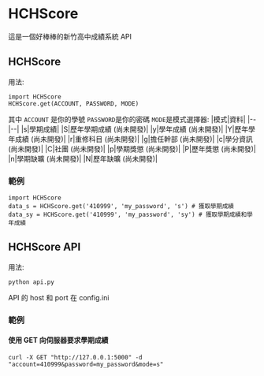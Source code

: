 # HCHScore
這是一個好棒棒的新竹高中成績系統 API

## HCHScore
用法:

    import HCHScore
    HCHScore.get(ACCOUNT, PASSWORD, MODE)
其中
`ACCOUNT` 是你的學號
`PASSWORD`是你的密碼
`MODE`是模式選擇器:
|模式|資料|
|--|--|
|s|學期成績|
|S|歷年學期成績 (尚未開發)|
|y|學年成績 (尚未開發)|
|Y|歷年學年成績 (尚未開發)|
|r|重修科目 (尚未開發)|
|g|擔任幹部 (尚未開發)|
|c|學分資訊 (尚未開發)|
|C|社團 (尚未開發)|
|p|學期獎懲 (尚未開發)|
|P|歷年獎懲 (尚未開發)|
|n|學期缺曠 (尚未開發)|
|N|歷年缺曠 (尚未開發)|

### 範例

    import HCHScore
    data_s = HCHScore.get('410999', 'my_password', 's') # 獲取學期成績
    data_sy = HCHScore.get('410999', 'my_password', 'sy') # 獲取學期成績和學年成績


## HCHScore API
用法:

    python api.py

API 的 host 和 port 在 config.ini

### 範例
#### 使用 GET 向伺服器要求學期成績

    curl -X GET "http://127.0.0.1:5000" -d "account=410999&password=my_password&mode=s"

